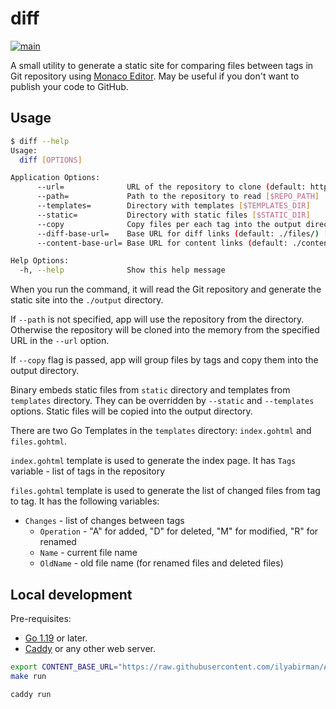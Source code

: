 # diff

[![main](https://github.com/chuhlomin/diff/actions/workflows/main.yml/badge.svg)](https://github.com/chuhlomin/diff/actions/workflows/main.yml)

A small utility to generate a static site for comparing files between tags in Git repository using [Monaco Editor](https://microsoft.github.io/monaco-editor/).
May be useful if you don't want to publish your code to GitHub.

## Usage

```bash
$ diff --help
Usage:
  diff [OPTIONS]

Application Options:
      --url=              URL of the repository to clone (default: https://github.com/ilyabirman/Aegea-Comparisons) [$REPO_URL]
      --path=             Path to the repository to read [$REPO_PATH]
      --templates=        Directory with templates [$TEMPLATES_DIR]
      --static=           Directory with static files [$STATIC_DIR]
      --copy              Copy files per each tag into the output directory [$COPY_FILES]
      --diff-base-url=    Base URL for diff links (default: ./files/) [$DIFF_BASE_URL]
      --content-base-url= Base URL for content links (default: ./content/) [$CONTENT_BASE_URL]

Help Options:
  -h, --help              Show this help message
```

When you run the command, it will read the Git repository and generate the static site into the `./output` directory.

If `--path` is not specified, app will use the repository from the directory.
Otherwise the repository will be cloned into the memory from the specified URL in the `--url` option.

If `--copy` flag is passed, app will group files by tags and copy them into the output directory.

Binary embeds static files from `static` directory and templates from `templates` directory.
They can be overridden by `--static` and `--templates` options.
Static files will be copied into the output directory.

There are two Go Templates in the `templates` directory: `index.gohtml` and `files.gohtml`.

`index.gohtml` template is used to generate the index page.
It has `Tags` variable - list of tags in the repository

`files.gohtml` template is used to generate the list of changed files from tag to tag.
It has the following variables:

* `Changes` - list of changes between tags
  * `Operation` - "A" for added, "D" for deleted, "M" for modified, "R" for renamed
  * `Name` - current file name
  * `OldName` - old file name (for renamed files and deleted files)

## Local development

Pre-requisites:

* [Go 1.19](https://go.dev/dl/) or later.
* [Caddy](https://caddyserver.com/) or any other web server.

```bash
export CONTENT_BASE_URL="https://raw.githubusercontent.com/ilyabirman/Aegea-Comparisons/"
make run

caddy run
```
